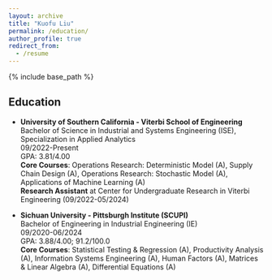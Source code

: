 ```yaml
---
layout: archive
title: "Kuofu Liu"
permalink: /education/
author_profile: true
redirect_from:
  - /resume
---
```


{% include base_path %}

## Education

* **University of Southern California - Viterbi School of Engineering**<br>
  Bachelor of Science in Industrial and Systems Engineering (ISE),
  Specialization in Applied Analytics<br>
  09/2022-Present<br>
  GPA: 3.81/4.00<br>
  **Core Courses**: Operations Research: Deterministic Model (A), Supply Chain Design (A), Operations Research:         Stochastic Model (A), Applications of Machine Learning (A)<br>
  **Research Assistant** at Center for Undergraduate Research in Viterbi Engineering (09/2022-05/2024)
  
* **Sichuan University - Pittsburgh Institute (SCUPI)**<br>
  Bachelor of Engineering in Industrial Engineering (IE)<br>
  09/2020-06/2024<br>
  GPA: 3.88/4.00; 91.2/100.0<br>
  **Core Courses**: Statistical Testing & Regression (A), Productivity Analysis (A), Information Systems Engineering (A), Human Factors (A), Matrices & Linear Algebra (A), Differential Equations (A)

